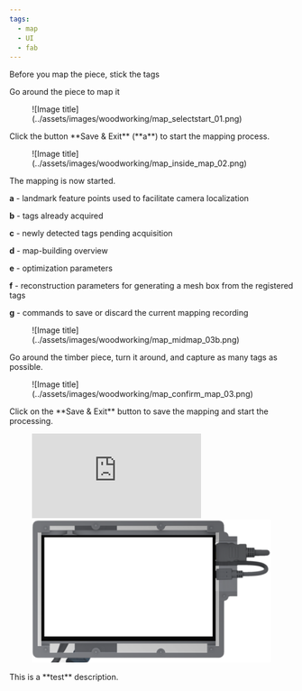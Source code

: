 ```yaml
---
tags:
  - map
  - UI
  - fab
---
```


<!-- FIXME: Get rid of the title in the page? -->

Before you map the piece, stick the tags

<!-- TODO: Add tags to the timber piece -->

Go around the piece to map it

<!-- TODO: Add the video side by side of the mapping of one piece (maybe with drone??) -->


<!-- Start the mapping -->
<div class="sevinch-display-tutorial" markdown>
<figure markdown>
![Image title](../assets/images/woodworking/map_selectstart_01.png)
</figure>
<div class="description" markdown>
Click the button **Save & Exit** (**a**) to start the mapping process.
</div>
</div>

<!-- Mapping interface -->
<div class="sevinch-display-tutorial" markdown>
<figure markdown>
![Image title](../assets/images/woodworking/map_inside_map_02.png)
</figure>
<div class="description" markdown>
The mapping is now started.

**a** - landmark feature points used to facilitate camera localization

**b** - tags already acquired

**c** - newly detected tags pending acquisition

**d** - map-building overview

**e** - optimization parameters

**f** - reconstruction parameters for generating a mesh box from the registered tags

**g** - commands to save or discard the current mapping recording
</div>
</div>

<!-- TODO: transform this in a GIF and add the template to css -->
<!-- Mid mapping -->
<div class="sevinch-display-tutorial" markdown>
<figure markdown>
![Image title](../assets/images/woodworking/map_midmap_03b.png)
</figure>
<div class="description" markdown>
Go around the timber piece, turn it around, and capture as many tags as possible.
</div>
</div>

<!-- Mapping closing -->
<div class="sevinch-display-tutorial" markdown>
<figure markdown>
![Image title](../assets/images/woodworking/map_confirm_map_03.png)
</figure>
<div class="description" markdown>
Click on the **Save & Exit** button to save the mapping and start the processing.
</div>
</div>

<!-- In case of reconstruction failure -->
<div class="sevinch-display-tutorial" markdown>
<figure markdown>
<div class="video-container">
    <iframe 
        src="https://player.vimeo.com/video/1065422379?h=3461c28610&amp;badge=1&amp;autopause=0&amp;player_id=0&amp;app_id=58479&amp;title=1&amp;byline=0&amp;portrait=0" 
        frameborder="0" 
        allow="autoplay; fullscreen; picture-in-picture" 
        allowfullscreen>
    </iframe>
    <img 
        src="https://github.com/ibois-epfl/augmented-carpentry/blob/main/docs/assets/images/frame-overlay.png?raw=true"
        class="frame-overlay"
    />
</div>
</figure>
<div class="description" markdown>
This is a **test** description.
</div>
</div>







<!-- Load acim model (UI interface to select acim navigation) -->

<!-- Visualize the piece with 3D model overlay -->

<!-- *Extra: Custom reconstruction -->